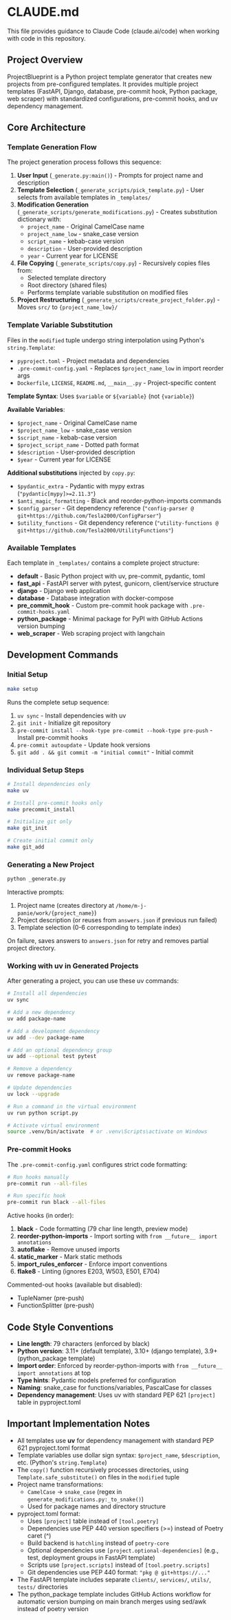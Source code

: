 # CLAUDE.md

This file provides guidance to Claude Code (claude.ai/code) when working with code in this repository.

## Project Overview

ProjectBlueprint is a Python project template generator that creates new projects from pre-configured templates. It provides multiple project templates (FastAPI, Django, database, pre-commit hook, Python package, web scraper) with standardized configurations, pre-commit hooks, and uv dependency management.

## Core Architecture

### Template Generation Flow

The project generation process follows this sequence:

1. **User Input** (`_generate.py:main()`) - Prompts for project name and description
2. **Template Selection** (`_generate_scripts/pick_template.py`) - User selects from available templates in `_templates/`
3. **Modification Generation** (`_generate_scripts/generate_modifications.py`) - Creates substitution dictionary with:
   - `project_name` - Original CamelCase name
   - `project_name_low` - snake_case version
   - `script_name` - kebab-case version
   - `description` - User-provided description
   - `year` - Current year for LICENSE
4. **File Copying** (`_generate_scripts/copy.py`) - Recursively copies files from:
   - Selected template directory
   - Root directory (shared files)
   - Performs template variable substitution on modified files
5. **Project Restructuring** (`_generate_scripts/create_project_folder.py`) - Moves `src/` to `{project_name_low}/`

### Template Variable Substitution

Files in the `modified` tuple undergo string interpolation using Python's `string.Template`:
- `pyproject.toml` - Project metadata and dependencies
- `.pre-commit-config.yaml` - Replaces `$project_name_low` in import reorder args
- `Dockerfile`, `LICENSE`, `README.md`, `__main__.py` - Project-specific content

**Template Syntax**: Uses `$variable` or `${variable}` (not `{variable}`)

**Available Variables**:
- `$project_name` - Original CamelCase name
- `$project_name_low` - snake_case version
- `$script_name` - kebab-case version
- `$project_script_name` - Dotted path format
- `$description` - User-provided description
- `$year` - Current year for LICENSE

**Additional substitutions** injected by `copy.py`:
- `$pydantic_extra` - Pydantic with mypy extras (`"pydantic[mypy]>=2.11.3"`)
- `$anti_magic_formatting` - Black and reorder-python-imports commands
- `$config_parser` - Git dependency reference (`"config-parser @ git+https://github.com/Tesla2000/ConfigParser"`)
- `$utility_functions` - Git dependency reference (`"utility-functions @ git+https://github.com/Tesla2000/UtilityFunctions"`)

### Available Templates

Each template in `_templates/` contains a complete project structure:

- **default** - Basic Python project with uv, pre-commit, pydantic, toml
- **fast_api** - FastAPI server with pytest, gunicorn, client/service structure
- **django** - Django web application
- **database** - Database integration with docker-compose
- **pre_commit_hook** - Custom pre-commit hook package with `.pre-commit-hooks.yaml`
- **python_package** - Minimal package for PyPI with GitHub Actions version bumping
- **web_scraper** - Web scraping project with langchain

## Development Commands

### Initial Setup

```bash
make setup
```

Runs the complete setup sequence:
1. `uv sync` - Install dependencies with uv
2. `git init` - Initialize git repository
3. `pre-commit install --hook-type pre-commit --hook-type pre-push` - Install pre-commit hooks
4. `pre-commit autoupdate` - Update hook versions
5. `git add . && git commit -m "initial commit"` - Initial commit

### Individual Setup Steps

```bash
# Install dependencies only
make uv

# Install pre-commit hooks only
make precommit_install

# Initialize git only
make git_init

# Create initial commit only
make git_add
```

### Generating a New Project

```bash
python _generate.py
```

Interactive prompts:
1. Project name (creates directory at `/home/m-j-panie/work/{project_name}`)
2. Project description (or reuses from `answers.json` if previous run failed)
3. Template selection (0-6 corresponding to template index)

On failure, saves answers to `answers.json` for retry and removes partial project directory.

### Working with uv in Generated Projects

After generating a project, you can use these uv commands:

```bash
# Install all dependencies
uv sync

# Add a new dependency
uv add package-name

# Add a development dependency
uv add --dev package-name

# Add an optional dependency group
uv add --optional test pytest

# Remove a dependency
uv remove package-name

# Update dependencies
uv lock --upgrade

# Run a command in the virtual environment
uv run python script.py

# Activate virtual environment
source .venv/bin/activate  # or .venv\Scripts\activate on Windows
```

### Pre-commit Hooks

The `.pre-commit-config.yaml` configures strict code formatting:

```bash
# Run hooks manually
pre-commit run --all-files

# Run specific hook
pre-commit run black --all-files
```

Active hooks (in order):
1. **black** - Code formatting (79 char line length, preview mode)
2. **reorder-python-imports** - Import sorting with `from __future__ import annotations`
3. **autoflake** - Remove unused imports
4. **static_marker** - Mark static methods
5. **import_rules_enforcer** - Enforce import conventions
6. **flake8** - Linting (ignores E203, W503, E501, E704)

Commented-out hooks (available but disabled):
- TupleNamer (pre-push)
- FunctionSplitter (pre-push)

## Code Style Conventions

- **Line length**: 79 characters (enforced by black)
- **Python version**: 3.11+ (default template), 3.10+ (django template), 3.9+ (python_package template)
- **Import order**: Enforced by reorder-python-imports with `from __future__ import annotations` at top
- **Type hints**: Pydantic models preferred for configuration
- **Naming**: snake_case for functions/variables, PascalCase for classes
- **Dependency management**: Uses uv with standard PEP 621 `[project]` table in pyproject.toml

## Important Implementation Notes

- All templates use **uv** for dependency management with standard PEP 621 pyproject.toml format
- Template variables use dollar sign syntax: `$project_name`, `$description`, etc. (Python's `string.Template`)
- The `copy()` function recursively processes directories, using `Template.safe_substitute()` on files in the `modified` tuple
- Project name transformations:
  - `CamelCase` → `snake_case` (regex in `generate_modifications.py:_to_snake()`)
  - Used for package names and directory structure
- pyproject.toml format:
  - Uses `[project]` table instead of `[tool.poetry]`
  - Dependencies use PEP 440 version specifiers (>=) instead of Poetry caret (^)
  - Build backend is `hatchling` instead of `poetry-core`
  - Optional dependencies use `[project.optional-dependencies]` (e.g., test, deployment groups in FastAPI template)
  - Scripts use `[project.scripts]` instead of `[tool.poetry.scripts]`
  - Git dependencies use PEP 440 format: `"pkg @ git+https://..."`
- The FastAPI template includes separate `clients/`, `services/`, `utils/`, `tests/` directories
- The python_package template includes GitHub Actions workflow for automatic version bumping on main branch merges using sed/awk instead of poetry version